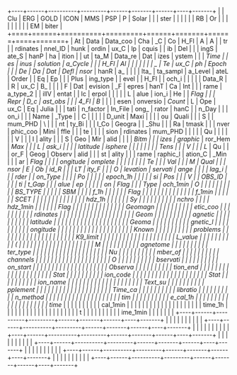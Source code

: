 +----+------+----------+---------+------+-------+------+----+-------+
|    | Clu  | ERG      | GOLD    | ICON | MMS   | PSP  | P  | Solar |
|    | ster |          |         |      |       |      | RB | Or    |
|    |      |          |         |      |       |      | EM | biter |
+====+======+==========+=========+======+=======+======+====+=======+
| At | Data | Data_coo | Cha     | \_C  | Co    | H_Fl | A  | A     |
| tr |      | rdinates | nnel_ID | hunk | ordin | ux_C | lp | cquis |
| ib | Del  |          |         | ingS | ate_S | hanP | ha | ition |
| ut | ta_M | Data_re  | Dat     | izes | ystem |      |    | _Time |
| es | inus | solution | a_Cycle |      |       | H_Fl | Al |       |
|    |      |          |         | \_   | Te    | ux_C | ph | Epoch |
|    | De   | Da       | Dat     | Defl | nsor_ | hanR | a_ |       |
|    | lta_ | ta_sampl | a_Level | ateL | Order |      | Eq | Ep    |
|    | Plus | ing_type |         | evel |       | H_Fl |    | och_i |
|    |      |          | Data_R  |      | R     | ux_C | B_ |       |
|    | F    | Dat      | evision | \_F  | epres | hanT | Ca | Int   |
|    | rame | a_type_2 |         | illV | entat |      | lc | erpol |
|    |      |          | L       | alue | ion_i | He   |    | _Flag |
|    | Repr | D_c      | ast_obs |      |       | 4_Fl | B_ |       |
|    | esen | onversio | _Count_ | L    | Ope   | ux_C | Eq | Julia |
|    | tati | n_factor | In_File | ong_ | rator | hanC |    | n_Day |
|    | on_i |          |         | Name | _Type |      | C  |       |
|    |      | D_unit   | Maxi    |      |       |      | ou | Quali |
|    | S    |          | mum_PHD | \    |       |      | nt | ty_Bi |
|    | I_Co | Geogra   |         | _Shu |       |      | Ra | tmask |
|    | nver | phic_coo | Mini    | ffle |       |      | te |       |
|    | sion | rdinates | mum_PHD |      |       |      |    | Qu    |
|    |      |          |         | V    |       |      | I  | ality |
|    | S    | Geo      | Mir     | alid |       |      |    | _Bitm |
|    | izes | graphic_ | ror_Hem | _Max |       |      | L  | ask_i |
|    |      | latitude | isphere |      |       |      |    |       |
|    | Tens |          |         | V    |       |      | L_ | Qu    |
|    | or_F | Geog     | Observ  | alid |       |      | st | ality |
|    | rame | raphic_l | ation_C | _Min |       |      | ar | _Flag |
|    |      | ongitude | omplete |      |       |      |    |       |
|    | Te   |          |         | Val  |       |      | M  | Qual  |
|    | nsor | E        | Ob      | id_R |       |      | LT | ity_F |
|    | O    | levation | servati | ange |       |      |    | lag_i |
|    | rder |          | on_Type |      |       |      | Po |       |
|    |      | epoch_1h |         |      |       |      | si | Pos   |
|    | V    |          | OBS_ID  |      |       |      | ti | t_Gap |
|    | alue | ep       |         |      |       |      | on | _Flag |
|    | Type | och_1min | O       |      |       |      |    |       |
|    |      |          | BS_TYPE |      |       |      |    | SBM   |
|    |      | f_1h     |         |      |       |      |    | _Flag |
|    |      |          |         |      |       |      |    |       |
|    |      | f_1min   |         |      |       |      |    | SCET  |
|    |      |          |         |      |       |      |    |       |
|    |      | hdz_1h   |         |      |       |      |    | Sy    |
|    |      |          |         |      |       |      |    | nchro |
|    |      | hdz_1min |         |      |       |      |    | _Flag |
|    |      |          |         |      |       |      |    |       |
|    |      | Geomagn  |         |      |       |      |    |       |
|    |      | etic_coo |         |      |       |      |    |       |
|    |      | rdinates |         |      |       |      |    |       |
|    |      |          |         |      |       |      |    |       |
|    |      | Geom     |         |      |       |      |    |       |
|    |      | agnetic_ |         |      |       |      |    |       |
|    |      | latitude |         |      |       |      |    |       |
|    |      |          |         |      |       |      |    |       |
|    |      | Geoma    |         |      |       |      |    |       |
|    |      | gnetic_l |         |      |       |      |    |       |
|    |      | ongitude |         |      |       |      |    |       |
|    |      |          |         |      |       |      |    |       |
|    |      | Known_   |         |      |       |      |    |       |
|    |      | problems |         |      |       |      |    |       |
|    |      |          |         |      |       |      |    |       |
|    |      | K9_limit |         |      |       |      |    |       |
|    |      |          |         |      |       |      |    |       |
|    |      | L_value  |         |      |       |      |    |       |
|    |      | (        |         |      |       |      |    |       |
|    |      |          |         |      |       |      |    |       |
|    |      | M        |         |      |       |      |    |       |
|    |      | agnetome |         |      |       |      |    |       |
|    |      | ter_type |         |      |       |      |    |       |
|    |      |          |         |      |       |      |    |       |
|    |      | Nu       |         |      |       |      |    |       |
|    |      | mber_of_ |         |      |       |      |    |       |
|    |      | channels |         |      |       |      |    |       |
|    |      |          |         |      |       |      |    |       |
|    |      | O        |         |      |       |      |    |       |
|    |      | bservati |         |      |       |      |    |       |
|    |      | on_start |         |      |       |      |    |       |
|    |      |          |         |      |       |      |    |       |
|    |      | Observa  |         |      |       |      |    |       |
|    |      | tion_end |         |      |       |      |    |       |
|    |      |          |         |      |       |      |    |       |
|    |      | Stat     |         |      |       |      |    |       |
|    |      | ion_code |         |      |       |      |    |       |
|    |      |          |         |      |       |      |    |       |
|    |      | Stat     |         |      |       |      |    |       |
|    |      | ion_name |         |      |       |      |    |       |
|    |      |          |         |      |       |      |    |       |
|    |      | Text_su  |         |      |       |      |    |       |
|    |      | pplement |         |      |       |      |    |       |
|    |      |          |         |      |       |      |    |       |
|    |      | Time_ca  |         |      |       |      |    |       |
|    |      | libratio |         |      |       |      |    |       |
|    |      | n_method |         |      |       |      |    |       |
|    |      |          |         |      |       |      |    |       |
|    |      | tim      |         |      |       |      |    |       |
|    |      | e_cal_1h |         |      |       |      |    |       |
|    |      |          |         |      |       |      |    |       |
|    |      | time_    |         |      |       |      |    |       |
|    |      | cal_1min |         |      |       |      |    |       |
|    |      |          |         |      |       |      |    |       |
|    |      | time_1h  |         |      |       |      |    |       |
|    |      |          |         |      |       |      |    |       |
|    |      | t        |         |      |       |      |    |       |
|    |      | ime_1min |         |      |       |      |    |       |
+----+------+----------+---------+------+-------+------+----+-------+
|    |      |          |         |      |       |      |    |       |
+----+------+----------+---------+------+-------+------+----+-------+
|    |      |          |         |      |       |      |    |       |
+----+------+----------+---------+------+-------+------+----+-------+
|    |      |          |         |      |       |      |    |       |
+----+------+----------+---------+------+-------+------+----+-------+
|    |      |          |         |      |       |      |    |       |
+----+------+----------+---------+------+-------+------+----+-------+
|    |      |          |         |      |       |      |    |       |
+----+------+----------+---------+------+-------+------+----+-------+
